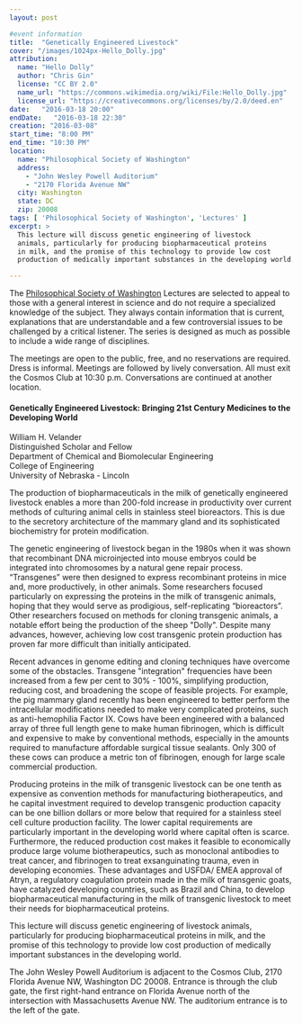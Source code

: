 ```yaml
---
layout: post

#event information
title:  "Genetically Engineered Livestock"
cover: "/images/1024px-Hello_Dolly.jpg"
attribution:
  name: "Hello Dolly"
  author: "Chris Gin"
  license: "CC BY 2.0"
  name_url: "https://commons.wikimedia.org/wiki/File:Hello_Dolly.jpg"
  license_url: "https://creativecommons.org/licenses/by/2.0/deed.en"
date:   "2016-03-18 20:00"
endDate:   "2016-03-18 22:30"
creation: "2016-03-08"
start_time: "8:00 PM"
end_time: "10:30 PM"
location:
  name: "Philosophical Society of Washington"
  address:
    - "John Wesley Powell Auditorium"
    - "2170 Florida Avenue NW"
  city: Washington
  state: DC
  zip: 20008
tags: [ 'Philosophical Society of Washington', 'Lectures' ]
excerpt: >
  This lecture will discuss genetic engineering of livestock
  animals, particularly for producing biopharmaceutical proteins
  in milk, and the promise of this technology to provide low cost
  production of medically important substances in the developing world.

---
```


The [Philosophical Society of Washington](http://www.philsoc.org/)
Lectures are selected to
appeal to those with a general interest in science and do not require
a specialized knowledge of the subject. They always contain
information that is current, explanations that are understandable
and a few controversial issues to be challenged by a critical 
listener. The series is designed as much as possible to include a
wide range of disciplines.

The meetings are open to the public, free, and no reservations are
required. Dress is informal. Meetings are followed by lively
conversation. All must exit the Cosmos Club at 10:30 p.m.
Conversations are continued at another location.

#### Genetically Engineered Livestock: Bringing 21st Century Medicines to the Developing World

William H. Velander  
Distinguished Scholar and Fellow  
Department of Chemical and Biomolecular Engineering  
College of Engineering  
University of Nebraska - Lincoln  

The production of biopharmaceuticals in the milk of genetically
engineered livestock enables a more than 200-fold increase in
productivity over current methods of culturing animal cells in
stainless steel bioreactors. This is due to the secretory architecture
of the mammary gland and its sophisticated biochemistry for protein
modification.

The genetic engineering of livestock began in the 1980s when it was
shown that recombinant DNA microinjected into mouse embryos could be
integrated into chromosomes by a natural gene repair process.
“Transgenes” were then designed to express recombinant proteins in
mice and, more productively, in other animals. Some researchers
focused particularly on expressing the proteins in the milk of
transgenic animals, hoping that they would serve as prodigious,
self-replicating “bioreactors”. Other researchers focused on methods
for cloning transgenic animals, a notable effort being the production
of the sheep "Dolly". Despite many advances, however, achieving low
cost transgenic protein production has proven far more difficult than
initially anticipated.

Recent advances in genome editing and cloning techniques have overcome
some of the obstacles. Transgene "integration" frequencies have been
increased from a few per cent to 30% - 100%, simplifying production,
reducing cost, and broadening the scope of feasible projects. For
example, the pig mammary gland recently has been engineered to better
perform the intracellular modifications needed to make very complicated
proteins, such as anti-hemophilia Factor IX. Cows have been engineered
with a balanced array of three full length gene to make human
fibrinogen, which is difficult and expensive to make by conventional
methods, especially in the amounts required to manufacture affordable
surgical tissue sealants. Only 300 of these cows can produce a metric
ton of fibrinogen, enough for large scale commercial production.

Producing proteins in the milk of transgenic livestock can be one
tenth as expensive as convention methods for manufacturing
biotherapeutics, and he capital investment required to develop
transgenic production capacity can be one billion dollars or more
below that required for a stainless steel cell culture production
facility. The lower capital requirements are particularly important
in the developing world where capital often is scarce. Furthermore,
the reduced production cost makes it feasible to economically produce
large volume biotherapeutics, such as monoclonal antibodies to treat
cancer, and fibrinogen to treat exsanguinating trauma, even in
developing economies. These advantages and USFDA/ EMEA approval of
Atryn, a regulatory coagulation protein made in the milk of
transgenic goats, have catalyzed developing countries, such as Brazil
and China, to develop biopharmaceutical manufacturing in the milk of
transgenic livestock to meet their needs for biopharmaceutical proteins.

This lecture will discuss genetic engineering of livestock animals,
particularly for producing biopharmaceutical proteins in milk, and
the promise of this technology to provide low cost production of
medically important substances in the developing world.

The John Wesley Powell Auditorium is adjacent to the Cosmos Club,
2170 Florida Avenue NW, Washington DC 20008. Entrance is through 
the club gate, the first right-hand entrance on Florida Avenue north
of the intersection with Massachusetts Avenue NW. The auditorium
entrance is to the left of the gate.

